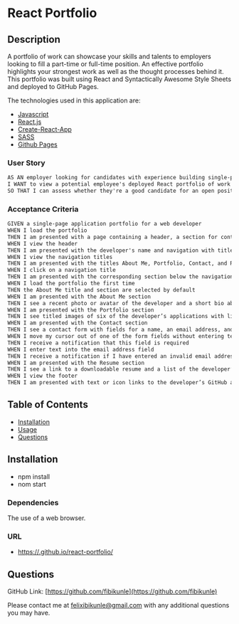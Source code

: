 # React Portfolio

## Description

A portfolio of work can showcase your skills and talents to employers looking to fill a part-time or full-time position. An effective portfolio highlights your strongest work as well as the thought processes behind it. This portfolio was built using React and Syntactically Awesome Style Sheets and deployed to GitHub Pages.

The technologies used in this application are:

- [Javascript](https://www.javascript.com/)
- [React.js](https://reactjs.com/)
- [Create-React-App](https://create-react-app.dev/)
- [SASS](https://sass-lang.com/)
- [Github Pages](https://create-react-app.dev/docs/deployment/#github-pages)

### User Story

```md
AS AN employer looking for candidates with experience building single-page applications
I WANT to view a potential employee's deployed React portfolio of work samples
SO THAT I can assess whether they're a good candidate for an open position
```

### Acceptance Criteria

```md
GIVEN a single-page application portfolio for a web developer
WHEN I load the portfolio
THEN I am presented with a page containing a header, a section for content, and a footer
WHEN I view the header
THEN I am presented with the developer's name and navigation with titles corresponding to different sections of the portfolio
WHEN I view the navigation titles
THEN I am presented with the titles About Me, Portfolio, Contact, and Resume, and the title corresponding to the current section is highlighted
WHEN I click on a navigation title
THEN I am presented with the corresponding section below the navigation without the page reloading and that title is highlighted
WHEN I load the portfolio the first time
THEN the About Me title and section are selected by default
WHEN I am presented with the About Me section
THEN I see a recent photo or avatar of the developer and a short bio about them
WHEN I am presented with the Portfolio section
THEN I see titled images of six of the developer’s applications with links to both the deployed applications and the corresponding GitHub repositories
WHEN I am presented with the Contact section
THEN I see a contact form with fields for a name, an email address, and a message
WHEN I move my cursor out of one of the form fields without entering text
THEN I receive a notification that this field is required
WHEN I enter text into the email address field
THEN I receive a notification if I have entered an invalid email address
WHEN I am presented with the Resume section
THEN I see a link to a downloadable resume and a list of the developer’s proficiencies
WHEN I view the footer
THEN I am presented with text or icon links to the developer’s GitHub and LinkedIn profiles, and their profile on a third platform (Stack Overflow, Twitter)
```

## Table of Contents

- [Installation](#installation)
- [Usage](#usage)
- [Questions](#questions)

## Installation

- npm install
- nom start

### Dependencies

The use of a web browser.

### URL

- [https://.github.io/react-portfolio/](https://fibikunle.github.io/challenge20-react-portfolio)

## Questions

GitHub Link: [https://github.com/fibikunle](https://github.com/fibikunle)

Please contact me at felixibikunle@gmail.com with any additional questions you may have.
